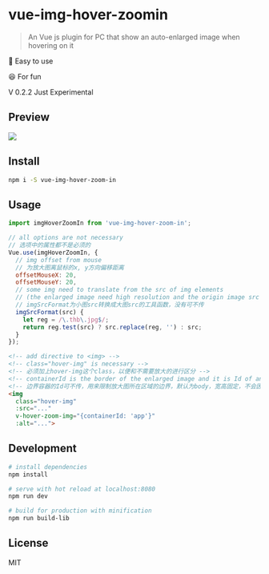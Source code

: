 

# vue-img-hover-zoomin

> An Vue js plugin for PC that show an auto-enlarged image when hovering on it

:dash: Easy to use

:satisfied: For fun

V 0.2.2 Just Experimental

## Preview

![](./src/assets/preview.gif)

## Install

```bash
npm i -S vue-img-hover-zoom-in
```

## Usage

```js
import imgHoverZoomIn from 'vue-img-hover-zoom-in';

// all options are not necessary
// 选项中的属性都不是必须的
Vue.use(imgHoverZoomIn, {
  // img offset from mouse
  // 为放大图离鼠标的x, y方向偏移距离
  offsetMouseX: 20,
  offsetMouseY: 20,
  // some img need to translate from the src of img elements
  // (the enlarged image need high resolution and the origin image src is low resolution)
  // imgSrcFormat为小图src转换成大图src的工具函数，没有可不传
  imgSrcFormat(src) {
    let reg = /\.thb\.jpg$/;
    return reg.test(src) ? src.replace(reg, '') : src;
  }
});
```

```html
<!-- add directive to <img> -->
<!-- class="hover-img" is necessary -->
<!-- 必须加上hover-img这个class，以便和不需要放大的进行区分 -->
<!-- containerId is the border of the enlarged image and it is Id of an element，be sure it has definite width and hegiht from begining(not replaceable element changes its size) -->
<!-- 边界容器的Id可不传，用来限制放大图所在区域的边界，默认为body，宽高固定，不会因为图片等可替换元素改变大小 -->
<img
  class="hover-img"
  :src="..."
  v-hover-zoom-img="{containerId: 'app'}"
  :alt="...">
```

## Development

```bash
# install dependencies
npm install

# serve with hot reload at localhost:8080
npm run dev

# build for production with minification
npm run build-lib
```

## License

MIT
